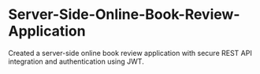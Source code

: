 # Server-Side-Online-Book-Review-Application
Created a server-side online book review application with secure REST API integration and authentication using JWT.
